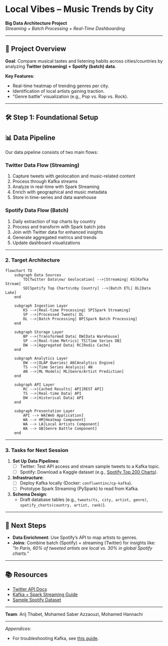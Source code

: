 # Local Vibes – Music Trends by City  
**Big Data Architecture Project**  
*Streaming + Batch Processing + Real-Time Dashboarding*  

---

## 📌 Project Overview  
**Goal**: Compare musical tastes and listening habits across cities/countries by analyzing **Twitter (streaming) + Spotify (batch) data**.  

**Key Features**:  
- Real-time heatmap of trending genres per city.  
- Identification of local artists gaining traction.  
- "Genre battle" visualization (e.g., Pop vs. Rap vs. Rock).  

---

## 🛠️ Step 1: Foundational Setup  
## 📊 Data Pipeline

Our data pipeline consists of two main flows:

### Twitter Data Flow (Streaming)
1. Capture tweets with geolocation and music-related content
2. Process through Kafka streams
3. Analyze in real-time with Spark Streaming
4. Enrich with geographical and music metadata
5. Store in time-series and data warehouse

### Spotify Data Flow (Batch)
1. Daily extraction of top charts by country
2. Process and transform with Spark batch jobs
3. Join with Twitter data for enhanced insights
4. Generate aggregated metrics and trends
5. Update dashboard visualizations
---

### 2. **Target Architecture**  
```mermaid
flowchart TD
    subgraph Data Sources
        TD[Twitter Data\nw/ Geolocation] -->|Streaming| KS[Kafka Stream]
        SD[Spotify Top Charts\nby Country] -->|Batch ETL| DL[Data Lake]
    end

    subgraph Ingestion Layer
        KS -->|Real-time Processing| SP[Spark Streaming]
        SP -->|Processed Tweets| DL
        DL -->|Batch Processing| BP[Spark Batch Processing]
    end

    subgraph Storage Layer
        BP -->|Transformed Data| DW[Data Warehouse]
        SP -->|Real-time Metrics| TS[Time Series DB]
        DW -->|Aggregated Data| RC[Redis Cache]
    end

    subgraph Analytics Layer
        DW -->|OLAP Queries| AN[Analytics Engine]
        TS -->|Time Series Analysis| AN
        AN -->|ML Models| ML[Genre/Artist Prediction]
    end

    subgraph API Layer
        RC -->|Cached Results| API[REST API]
        TS -->|Real-time Data| API
        DW -->|Historical Data| API
    end

    subgraph Presentation Layer
        API --> WA[Web Application]
        WA --> HM[Heatmap Component]
        WA --> LA[Local Artists Component]
        WA --> GB[Genre Battle Component]
    end
```  



---

### 3. **Tasks for Next Session**  
1. **Set Up Data Pipelines**:  
   - [ ] Twitter: Test API access and stream sample tweets to a Kafka topic.  
   - [ ] Spotify: Download a Kaggle dataset (e.g., [Spotify Top 200 Charts](https://www.kaggle.com/datasets/yelexa/spotify200)).  
2. **Infrastructure**:  
   - [ ] Deploy Kafka locally (Docker: `confluentinc/cp-kafka`).  
   - [ ] Prototype Spark Streaming (PySpark) to read from Kafka.  
3. **Schema Design**:  
   - Draft database tables (e.g., `tweets(ts, city, artist, genre)`, `spotify_charts(country, artist, rank)`).  

---

## 🚀 Next Steps  
- **Data Enrichment**: Use Spotify’s API to map artists to genres.  
- **Joins**: Combine batch (Spotify) + streaming (Twitter) for insights like:  
  *"In Paris, 60% of tweeted artists are local vs. 30% in global Spotify charts."*  

---

## 📚 Resources  
- [Twitter API Docs](https://developer.twitter.com/en/docs/twitter-api)  
- [Kafka + Spark Streaming Guide](https://spark.apache.org/docs/latest/streaming-kafka-integration.html)  
- [Sample Spotify Dataset](https://www.kaggle.com/datasets/yelexa/spotify200)  

---

**Team**: Arij Thabet, Mohamed Saber Azzaouzi, Mohamed Hannachi  

--- 

*Appendices*:  
- For troubleshooting Kafka, see [this guide](link).  

